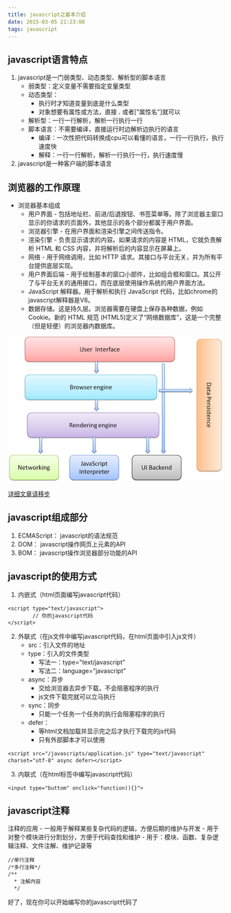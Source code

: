 ```yaml
---
title: javascript之基本介绍
date: 2015-03-05 21:23:08
tags: javascript
---
```


## javascript语言特点
1. javascript是一门弱类型、动态类型、解析型的脚本语言
	-  弱类型：定义变量不需要指定变量类型
	- 动态类型：
		- 执行时才知道变量到底是什么类型
		- 对象想要有属性或方法，直接 **.** 或者["属性名"]就可以
	- 解析型：一行一行解析，解析一行执行一行
	- 脚本语言：不需要编译，直接运行时边解析边执行的语言
		- 编译：一次性把代码转换成cpu可以看懂的语言，一行一行执行，执行速度快
		- 解释：一行一行解析，解析一行执行一行，执行速度慢 
2. javascript是一种客户端的脚本语言

<!-- more -->

## 浏览器的工作原理
- 浏览器基本组成
	- 用户界面 - 包括地址栏、前进/后退按钮、书签菜单等。除了浏览器主窗口显示的你请求的页面外，其他显示的各个部分都属于用户界面。
	- 浏览器引擎 - 在用户界面和渲染引擎之间传送指令。
	- 渲染引擎 - 负责显示请求的内容。如果请求的内容是 HTML，它就负责解析 HTML 和 CSS 内容，并将解析后的内容显示在屏幕上。
	- 网络 - 用于网络调用，比如 HTTP 请求。其接口与平台无关，并为所有平台提供底层实现。
	- 用户界面后端 - 用于绘制基本的窗口小部件，比如组合框和窗口。其公开了与平台无关的通用接口，而在底层使用操作系统的用户界面方法。
	- JavaScript 解释器。用于解析和执行 JavaScript 代码，比如chrome的javascript解释器是V8。
	- 数据存储。这是持久层。浏览器需要在硬盘上保存各种数据，例如 Cookie。新的 HTML 规范 (HTML5)定义了“网络数据库”，这是一个完整（但是轻便）的浏览器内数据库。

![浏览器工作原理](img/20160313105554184.jpg)

[详细文章请移步](http://blog.csdn.net/dangnian/article/details/50876241)

## javascript组成部分
1. ECMAScript： javascript的语法规范
2. DOM： javascript操作网页上元素的API
3. BOM： javascript操作浏览器部分功能的API

## javascript的使用方式
1. 内嵌式（html页面编写javascript代码）
```javascript?linenums
<script type="text/javascript">
		// 你的javascript代码
</script>
```
2. 外联式（在js文件中编写javascript代码，在html页面中引入js文件）
	- src：引入文件的地址
	- type：引入的文件类型
		- 写法一：type="text/javascript"
		- 写法二：language="javascript"
	- async：异步
		- 交给浏览器去异步下载，不会阻塞程序的执行
		- js文件下载完就可以立马执行
	- sync：同步
		- 只能一个任务一个任务的执行会阻塞程序的执行
	- defer：
		- 等html文档加载并显示完之后才执行下载完的js代码
		- 只有外部脚本才可以使用
		
```javascript?linenums
<script src="/javascripts/application.js" type="text/javascript" charset="utf-8" async defer></script>
```

3. 内联式（在html标签中编写javascript代码）
```javascript?linenums
<input type="buttom" onclick="function(){}">
```

## javascript注释
注释的应用
	- 一般用于解释某些复杂代码的逻辑，方便后期的维护与开发
	- 用于对整个模块进行分割划分，方便于代码查找和维护
	- 用于：模块、函数、复杂逻辑注释、文件注解、维护记录等
```javascript?linenums
//单行注释
/*多行注释*/
/**
  * 注解内容
  */
```
好了，现在你可以开始编写你的javascript代码了

